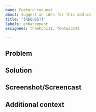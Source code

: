 ```yaml
---
name: Feature request
about: Suggest an idea for this add-on
title: "[REQUEST]"
labels: enhancement
assignees: thanhph111, Yeetus3141

---
```


## Problem
<!-- Is your feature request related to a problem? -->


## Solution
<!-- And you've got an idea to make it change? -->


## Screenshot/Screencast
<!-- We know the feature's not presented yet but if you have any images to help us imagine, please paste them here. -->


## Additional context
<!-- And you want to tell us more? -->
